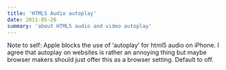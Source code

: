 ```yaml
---
title: 'HTML5 Audio autoplay'
date: 2011-05-26
summary: 'about HTML5 audio and video autoplay'
---
```


Note to self: Apple blocks the use of ‘autoplay’ for html5 audio on iPhone. I agree that autoplay on websites is rather an annoying thing but maybe browser makers should just offer this as a browser setting. Default to off.
